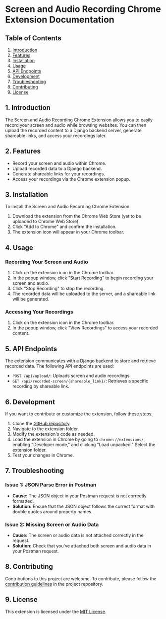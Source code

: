 # Screen and Audio Recording Chrome Extension Documentation

## Table of Contents

1. [Introduction](#introduction)
2. [Features](#features)
3. [Installation](#installation)
4. [Usage](#usage)
5. [API Endpoints](#api-endpoints)
6. [Development](#development)
7. [Troubleshooting](#troubleshooting)
8. [Contributing](#contributing)
9. [License](#license)

## 1. Introduction

The Screen and Audio Recording Chrome Extension allows you to easily record your screen and audio while browsing websites. You can then upload the recorded content to a Django backend server, generate shareable links, and access your recordings later.

## 2. Features

- Record your screen and audio within Chrome.
- Upload recorded data to a Django backend.
- Generate shareable links for your recordings.
- Access your recordings via the Chrome extension popup.

## 3. Installation

To install the Screen and Audio Recording Chrome Extension:

1. Download the extension from the Chrome Web Store (yet to be uploaded to Chrome Web Store).
2. Click "Add to Chrome" and confirm the installation.
3. The extension icon will appear in your Chrome toolbar.

## 4. Usage

### Recording Your Screen and Audio

1. Click on the extension icon in the Chrome toolbar.
2. In the popup window, click "Start Recording" to begin recording your screen and audio.
3. Click "Stop Recording" to stop the recording.
4. The recorded data will be uploaded to the server, and a shareable link will be generated.

### Accessing Your Recordings

1. Click on the extension icon in the Chrome toolbar.
2. In the popup window, click "View Recordings" to access your recorded content.

## 5. API Endpoints

The extension communicates with a Django backend to store and retrieve recorded data. The following API endpoints are used:

- `POST /api/upload/`: Uploads screen and audio recordings.
- `GET /api/recorded-screen/{shareable_link}/`: Retrieves a specific recording by shareable link.

## 6. Development

If you want to contribute or customize the extension, follow these steps:

1. Clone the [GitHub repository](https://github.com/comrade70/screen-recorder).
2. Navigate to the extension folder.
3. Modify the extension's code as needed.
4. Load the extension in Chrome by going to `chrome://extensions/`, enabling "Developer mode," and clicking "Load unpacked." Select the extension folder.
5. Test your changes in Chrome.

## 7. Troubleshooting

### Issue 1: JSON Parse Error in Postman

- **Cause:** The JSON object in your Postman request is not correctly formatted.
- **Solution:** Ensure that the JSON object follows the correct format with double quotes around property names.

### Issue 2: Missing Screen or Audio Data

- **Cause:** The screen or audio data is not attached correctly in the request.
- **Solution:** Check that you've attached both screen and audio data in your Postman request.

## 8. Contributing

Contributions to this project are welcome. To contribute, please follow the [contribution guidelines](CONTRIBUTING.md) in the project repository.

## 9. License

This extension is licensed under the [MIT License](LICENSE).
